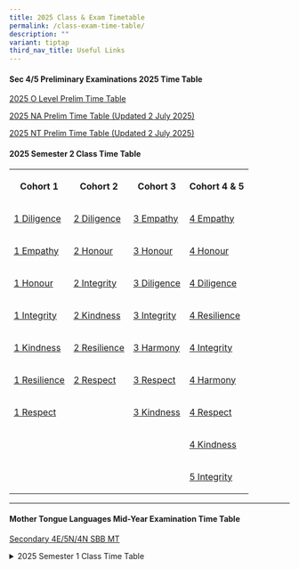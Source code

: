 ```yaml
---
title: 2025 Class & Exam Timetable
permalink: /class-exam-time-table/
description: ""
variant: tiptap
third_nav_title: Useful Links
---
```

<h4>Sec 4/5 Preliminary Examinations 2025 Time Table</h4>
<p><a href="/files/2025/2025_O_Level_Prelim_TT_20_May.pdf" rel="noopener nofollow" target="_blank">2025 O Level Prelim Time Table</a>
</p>
<p><a href="/files/2025/2025_NA_Prelim_TT_2_July.pdf" rel="noopener nofollow" target="_blank">2025 NA Prelim Time Table (Updated 2 July 2025)</a>
</p>
<p><a href="/files/2025/2025_NT_Prelim_TT_2_July.pdf" rel="noopener nofollow" target="_blank">2025 NT Prelim Time Table (Updated 2 July 2025)</a>
</p>
<h4>2025 Semester 2 Class Time Table</h4>
<table style="minWidth: 100px">
<colgroup>
<col>
<col>
<col>
<col>
</colgroup>
<tbody>
<tr>
<th rowspan="1" colspan="1">
<p>Cohort 1</p>
</th>
<th rowspan="1" colspan="1">
<p>Cohort 2</p>
</th>
<th rowspan="1" colspan="1">
<p>Cohort 3</p>
</th>
<th rowspan="1" colspan="1">
<p>Cohort 4 &amp; 5</p>
</th>
</tr>
<tr>
<td rowspan="1" colspan="1">
<p><a href="/files/2025/1_Diligence_Sem_2_2025.pdf" rel="noopener noreferrer nofollow" target="_blank">1 Diligence</a>
</p>
</td>
<td rowspan="1" colspan="1">
<p><a href="/files/2025/2_Diligence_Sem_2_2025.pdf" rel="noopener noreferrer nofollow" target="_blank">2 Diligence</a>
</p>
</td>
<td rowspan="1" colspan="1">
<p><a href="/files/2025/3_Empathy_Sem_2_2025.pdf" rel="noopener noreferrer nofollow" target="_blank">3 Empathy</a>
</p>
</td>
<td rowspan="1" colspan="1">
<p><a href="/files/2025/4_Empathy_Sem_2_2025.pdf" rel="noopener noreferrer nofollow" target="_blank">4 Empathy</a>
</p>
</td>
</tr>
<tr>
<td rowspan="1" colspan="1">
<p><a href="/files/2025/1_Empathy_Sem_2_2025.pdf" rel="noopener noreferrer nofollow" target="_blank">1 Empathy</a>
</p>
</td>
<td rowspan="1" colspan="1">
<p><a href="/files/2025/2_Honour_Sem_2_2025.pdf" rel="noopener noreferrer nofollow" target="_blank">2 Honour</a>
</p>
</td>
<td rowspan="1" colspan="1">
<p><a href="/files/2025/3_Honour_Sem_2_2025.pdf" rel="noopener noreferrer nofollow" target="_blank">3 Honour</a>
</p>
</td>
<td rowspan="1" colspan="1">
<p><a href="/files/2025/4_Honour_Sem_2_2025.pdf" rel="noopener noreferrer nofollow" target="_blank">4 Honour</a>
</p>
</td>
</tr>
<tr>
<td rowspan="1" colspan="1">
<p><a href="/files/2025/1_Honour_Sem_2_2025.pdf" rel="noopener noreferrer nofollow" target="_blank">1 Honour</a>
</p>
</td>
<td rowspan="1" colspan="1">
<p><a href="/files/2025/2_Integrity_Sem_2_2025.pdf" rel="noopener noreferrer nofollow" target="_blank">2 Integrity</a>
</p>
</td>
<td rowspan="1" colspan="1">
<p><a href="/files/2025/3_Diligence_Sem_2_2025.pdf" rel="noopener noreferrer nofollow" target="_blank">3 Diligence</a>
</p>
</td>
<td rowspan="1" colspan="1">
<p><a href="/files/2025/4_Diligence_Sem_2_2025.pdf" rel="noopener noreferrer nofollow" target="_blank">4 Diligence</a>
</p>
</td>
</tr>
<tr>
<td rowspan="1" colspan="1">
<p><a href="/files/2025/1_Integrity_Sem_2_2025.pdf" rel="noopener noreferrer nofollow" target="_blank">1 Integrity</a>
</p>
</td>
<td rowspan="1" colspan="1">
<p><a href="/files/2025/2_Kindness_Sem_2_2025.pdf" rel="noopener noreferrer nofollow" target="_blank">2 Kindness</a>
</p>
</td>
<td rowspan="1" colspan="1">
<p><a href="/files/2025/3_Integrity_Sem_2_2025.pdf" rel="noopener noreferrer nofollow" target="_blank">3 Integrity</a>
</p>
</td>
<td rowspan="1" colspan="1">
<p><a href="/files/2025/4_Resilience_Sem_2_2025.pdf" rel="noopener noreferrer nofollow" target="_blank">4 Resilience</a>
</p>
</td>
</tr>
<tr>
<td rowspan="1" colspan="1">
<p><a href="/files/2025/1_Kindness_Sem_2_2025.pdf" rel="noopener noreferrer nofollow" target="_blank">1 Kindness</a>
</p>
</td>
<td rowspan="1" colspan="1">
<p><a href="/files/2025/2_Resilience_Sem_2_2025.pdf" rel="noopener noreferrer nofollow" target="_blank">2 Resilience</a>
</p>
</td>
<td rowspan="1" colspan="1">
<p><a href="/files/2025/3_Harmony_Sem_2_2025.pdf" rel="noopener noreferrer nofollow" target="_blank">3 Harmony</a>
</p>
</td>
<td rowspan="1" colspan="1">
<p><a href="/files/2025/4_Integrity_Sem_2_2025.pdf" rel="noopener noreferrer nofollow" target="_blank">4 Integrity</a>
</p>
</td>
</tr>
<tr>
<td rowspan="1" colspan="1">
<p><a href="/files/2025/1_Resilience_Sem_2_2025.pdf" rel="noopener noreferrer nofollow" target="_blank">1 Resilience</a>
</p>
</td>
<td rowspan="1" colspan="1">
<p><a href="/files/2025/2_Respect_Sem_2_2025.pdf" rel="noopener noreferrer nofollow" target="_blank">2 Respect</a>
</p>
</td>
<td rowspan="1" colspan="1">
<p><a href="/files/2025/3_Respect_Sem_2_2025.pdf" rel="noopener noreferrer nofollow" target="_blank">3 Respect</a>
</p>
</td>
<td rowspan="1" colspan="1">
<p><a href="/files/2025/4_Harmony_Sem_2_2025.pdf" rel="noopener noreferrer nofollow" target="_blank">4 Harmony</a>
</p>
</td>
</tr>
<tr>
<td rowspan="1" colspan="1">
<p><a href="/files/2025/1_Respect_Sem_2_2025.pdf" rel="noopener noreferrer nofollow" target="_blank">1 Respect</a>
</p>
</td>
<td rowspan="1" colspan="1">
<p></p>
</td>
<td rowspan="1" colspan="1">
<p><a href="/files/2025/3_Kindness_Sem_2_2025.pdf" rel="noopener noreferrer nofollow" target="_blank">3 Kindness</a>
</p>
</td>
<td rowspan="1" colspan="1">
<p><a href="/files/2025/4_Respect_Sem_2_2025.pdf" rel="noopener noreferrer nofollow" target="_blank">4 Respect</a>
</p>
</td>
</tr>
<tr>
<td rowspan="1" colspan="1">
<p></p>
</td>
<td rowspan="1" colspan="1">
<p></p>
</td>
<td rowspan="1" colspan="1">
<p></p>
</td>
<td rowspan="1" colspan="1">
<p><a href="/files/2025/4_Kindness_Sem_2_2025.pdf" rel="noopener noreferrer nofollow" target="_blank">4 Kindness</a>
</p>
</td>
</tr>
<tr>
<td rowspan="1" colspan="1">
<p></p>
</td>
<td rowspan="1" colspan="1">
<p></p>
</td>
<td rowspan="1" colspan="1">
<p></p>
</td>
<td rowspan="1" colspan="1">
<p><a href="/files/2025/5_Integrity_Sem_2_2025.pdf" rel="noopener noreferrer nofollow" target="_blank">5 Integrity</a>
</p>
</td>
</tr>
</tbody>
</table>
<hr>
<h4>Mother Tongue Languages Mid-Year Examination Time Table</h4>
<p><a href="/files/2025/MTL_MID_YR_EXAM_TT_2025.pdf" rel="noopener nofollow" target="_blank">Secondary 4E/5N/4N SBB MT</a>
</p>
<div data-type="detailGroup" class="isomer-accordion-group isomer-accordion isomer-accordion-white">
<details class="isomer-details">
<summary>2025 Semester 1 Class Time Table</summary>
<div data-type="detailsContent" class="isomer-details-content">
<h4>Cohort 1</h4>
<table style="minWidth: 75px">
<colgroup>
<col>
<col>
<col>
</colgroup>
<tbody>
<tr>
<th rowspan="1" colspan="1">
<p></p>
</th>
<th rowspan="1" colspan="1">
<p>Odd Week (Week 1,3,5,7,9)</p>
</th>
<th rowspan="1" colspan="1">
<p>Even Week (Week 2,4,6,8,10)</p>
</th>
</tr>
<tr>
<td rowspan="1" colspan="1">
<p>1 Diligence</p>
</td>
<td rowspan="1" colspan="1">
<p><a href="/files/2025/1_Diligence_Sem_1_Odd_Wk.pdf" rel="noopener nofollow" target="_blank">1 Diligence Sem 1 Odd Wk</a>
</p>
</td>
<td rowspan="1" colspan="1">
<p><a href="/files/2025/1_Diligence_Sem_1_Even_Wk.pdf" rel="noopener nofollow" target="_blank">1 Diligence Sem 1 Even Wk</a>
</p>
</td>
</tr>
<tr>
<td rowspan="1" colspan="1">
<p>1 Empathy</p>
</td>
<td rowspan="1" colspan="1">
<p><a href="/files/2025/1_Empathy_Sem_1_Odd_Wk.pdf" rel="noopener nofollow" target="_blank">1 Empathy Sem 1 Odd Wk</a>
</p>
</td>
<td rowspan="1" colspan="1">
<p><a href="/files/2025/1_Empathy_Sem_1_Even_Wk.pdf" rel="noopener nofollow" target="_blank">1 Empathy Sem 1 Even Wk</a>
</p>
</td>
</tr>
<tr>
<td rowspan="1" colspan="1">
<p>1 Honour</p>
</td>
<td rowspan="1" colspan="1">
<p><a href="/files/2025/1_Honour_Sem_1_Odd_Wk.pdf" rel="noopener nofollow" target="_blank">1 Honour Sem 1 Odd Wk</a>
</p>
</td>
<td rowspan="1" colspan="1">
<p><a href="/files/2025/1_Honour_Sem_1_Even_Wk.pdf" rel="noopener nofollow" target="_blank">1 Honour Sem 1 Even Wk</a>
</p>
</td>
</tr>
<tr>
<td rowspan="1" colspan="1">
<p>1 Integrity</p>
</td>
<td rowspan="1" colspan="1">
<p><a href="/files/2025/1_Integrity_Sem_1_Odd_Wk.pdf" rel="noopener nofollow" target="_blank">1 Integrity Sem 1 Odd Wk</a>
</p>
</td>
<td rowspan="1" colspan="1">
<p><a href="/files/2025/1_Integrity_Sem_1_Even_Wk.pdf" rel="noopener nofollow" target="_blank">1 Integrity Sem 1 Even Wk</a>
</p>
</td>
</tr>
<tr>
<td rowspan="1" colspan="1">
<p>1 Kindness</p>
</td>
<td rowspan="1" colspan="1">
<p><a href="/files/2025/1_Kindness_Sem_1_Odd_Wk.pdf" rel="noopener nofollow" target="_blank">1 Kindness Sem 1 Odd Wk</a>
</p>
</td>
<td rowspan="1" colspan="1">
<p><a href="/files/2025/1_Kindness_Sem_1_Even_Wk.pdf" rel="noopener nofollow" target="_blank">1 Kindness Sem 1 Even Wk</a>
</p>
</td>
</tr>
<tr>
<td rowspan="1" colspan="1">
<p>1 Resilience</p>
</td>
<td rowspan="1" colspan="1">
<p><a href="/files/2025/1_Resilience_Sem_1_Odd_Wk.pdf" rel="noopener nofollow" target="_blank">1 Resilience Sem 1 Odd Wk</a>
</p>
</td>
<td rowspan="1" colspan="1">
<p><a href="/files/2025/1_Resilience_Sem_1_Even_Wk.pdf" rel="noopener nofollow" target="_blank">1 Resilience Sem 1 Even Wk</a>
</p>
</td>
</tr>
<tr>
<td rowspan="1" colspan="1">
<p>1 Respect</p>
</td>
<td rowspan="1" colspan="1">
<p><a href="/files/2025/1_Respect_Sem_1_Odd_Wk.pdf" rel="noopener nofollow" target="_blank">1 Respect Sem 1 Odd Wk</a>
</p>
</td>
<td rowspan="1" colspan="1">
<p><a href="/files/2025/1_Respect_Sem_1_Even_Wk.pdf" rel="noopener nofollow" target="_blank">1 Respect Sem 1 Even Wk</a>
</p>
</td>
</tr>
</tbody>
</table>
<h4>Cohort 2</h4>
<table style="minWidth: 75px">
<colgroup>
<col>
<col>
<col>
</colgroup>
<tbody>
<tr>
<th rowspan="1" colspan="1">
<p></p>
</th>
<th rowspan="1" colspan="1">
<p>Odd Week (Week 1,3,5,7,9)</p>
</th>
<th rowspan="1" colspan="1">
<p>Even Week (Week 2,4,6,8,10)</p>
</th>
</tr>
<tr>
<td rowspan="1" colspan="1">
<p>2 DIligence</p>
</td>
<td rowspan="1" colspan="1">
<p><a href="/files/2025/2_Diligence_Sem_1_Odd_Wk.pdf" rel="noopener nofollow" target="_blank">2 Diligence Sem 1 Odd Wk</a>
</p>
</td>
<td rowspan="1" colspan="1">
<p><a href="/files/2025/2_Diligence_Sem_1_Even_Wk.pdf" rel="noopener nofollow" target="_blank">2 Diligence Sem 1 Even Wk</a>
</p>
</td>
</tr>
<tr>
<td rowspan="1" colspan="1">
<p>2 Honour</p>
</td>
<td rowspan="1" colspan="1">
<p><a href="/files/2025/2_Honour_Sem_1_Odd_Wk.pdf" rel="noopener nofollow" target="_blank">2 Honour Sem 1 Odd Wk</a>
</p>
</td>
<td rowspan="1" colspan="1">
<p><a href="/files/2025/2_Honour_Sem_1_Even_Wk.pdf" rel="noopener nofollow" target="_blank">2 Honour Sem 1 Even Wk</a>
</p>
</td>
</tr>
<tr>
<td rowspan="1" colspan="1">
<p>2 Integrity</p>
</td>
<td rowspan="1" colspan="1">
<p><a href="/files/2025/2_Integrity_Sem_1_Odd_Wk.pdf" rel="noopener nofollow" target="_blank">2 Integrity Sem 1 Odd Wk</a>
</p>
</td>
<td rowspan="1" colspan="1">
<p><a href="/files/2025/2_Integrity_Sem_1_Even_Wk.pdf" rel="noopener nofollow" target="_blank">2 Integrity Sem 1 Even Wk</a>
</p>
</td>
</tr>
<tr>
<td rowspan="1" colspan="1">
<p>2 Kindness</p>
</td>
<td rowspan="1" colspan="1">
<p><a href="/files/2025/2_Kindness_Sem_1_Odd_Wk.pdf" rel="noopener nofollow" target="_blank">2 Kindness Sem 1 Odd Wk</a>
</p>
</td>
<td rowspan="1" colspan="1">
<p><a href="/files/2025/2_Kindness_Sem_1_Even_Wk.pdf" rel="noopener nofollow" target="_blank">2 Kindness Sem 1 Even Wk</a>
</p>
</td>
</tr>
<tr>
<td rowspan="1" colspan="1">
<p>2 Resilience</p>
</td>
<td rowspan="1" colspan="1">
<p><a href="/files/2025/2_Resilience_Sem_1_Odd_Wk.pdf" rel="noopener nofollow" target="_blank">2 Resilience Sem 1 Odd Wk</a>
</p>
</td>
<td rowspan="1" colspan="1">
<p><a href="/files/2025/2_Resilience_Sem_1_Even_Wk.pdf" rel="noopener nofollow" target="_blank">2 Resilience Sem 1 Even Wk</a>
</p>
</td>
</tr>
<tr>
<td rowspan="1" colspan="1">
<p>2 Respect</p>
</td>
<td rowspan="1" colspan="1">
<p><a href="/files/2025/2_Respect_Sem_1_Odd_Wk.pdf" rel="noopener nofollow" target="_blank">2 Respect Sem 1 Odd Wk</a>
</p>
</td>
<td rowspan="1" colspan="1">
<p><a href="/files/2025/2_Respect_Sem_1_Even_Wk.pdf" rel="noopener nofollow" target="_blank">2 Respect Sem 1 Even Wk</a>
</p>
</td>
</tr>
</tbody>
</table>
<h4>Cohort 3</h4>
<table style="minWidth: 75px">
<colgroup>
<col>
<col>
<col>
</colgroup>
<tbody>
<tr>
<th rowspan="1" colspan="1">
<p></p>
</th>
<th rowspan="1" colspan="1">
<p>Odd Week (Week 1,3,5,7,9)</p>
</th>
<th rowspan="1" colspan="1">
<p>Even Week (Week 2,4,6,8,10)</p>
</th>
</tr>
<tr>
<td rowspan="1" colspan="1">
<p>3 Empathy</p>
</td>
<td rowspan="1" colspan="1">
<p><a href="/files/2025/3_Empathy_Sem_1_Odd_Wk.pdf" rel="noopener nofollow" target="_blank">3 Empathy Sem 1 Odd Wk</a>
</p>
</td>
<td rowspan="1" colspan="1">
<p><a href="/files/2025/3_Empathy_Sem_1_Even_Wk.pdf" rel="noopener nofollow" target="_blank">3 Empathy Sem 1 Even Wk</a>
</p>
</td>
</tr>
<tr>
<td rowspan="1" colspan="1">
<p>3 Honour</p>
</td>
<td rowspan="1" colspan="1">
<p><a href="/files/2025/3_Honour_Term_2_Odd_Wk.pdf" rel="noopener nofollow" target="_blank">3 Honour Sem 1 Odd Wk</a>
</p>
</td>
<td rowspan="1" colspan="1">
<p><a href="/files/2025/3_Honour_Term_2_Even_Wk.pdf" rel="noopener nofollow" target="_blank">3 Honour Sem 1 Even Wk</a>
</p>
</td>
</tr>
<tr>
<td rowspan="1" colspan="1">
<p>3 Diligence</p>
</td>
<td rowspan="1" colspan="1">
<p><a href="/files/2025/3_Diligence_Sem_1_Odd_Wk.pdf" rel="noopener nofollow" target="_blank">3 Diligence Sem 1 Odd Wk</a>
</p>
</td>
<td rowspan="1" colspan="1">
<p><a href="/files/2025/3_Diligence_Sem_1_Even_Wk.pdf" rel="noopener nofollow" target="_blank">3 Diligence Sem 1 Even Wk</a>
</p>
</td>
</tr>
<tr>
<td rowspan="1" colspan="1">
<p>3 Integrity</p>
</td>
<td rowspan="1" colspan="1">
<p><a href="/files/2025/3_Integrity_Sem_1_Odd_Wk.pdf" rel="noopener nofollow" target="_blank">3 Integrity Sem 1 Odd Wk</a>
</p>
</td>
<td rowspan="1" colspan="1">
<p><a href="/files/2025/3_Integrity_Sem_1_Even_Wk.pdf" rel="noopener nofollow" target="_blank">3 Integrity Sem 1 Even Wk</a>
</p>
</td>
</tr>
<tr>
<td rowspan="1" colspan="1">
<p>3 Harmony</p>
</td>
<td rowspan="1" colspan="1">
<p><a href="/files/2025/3_Harmony_Sem_1_Odd_Wk.pdf" rel="noopener nofollow" target="_blank">3 Harmony Sem 1 Odd Wk</a>
</p>
</td>
<td rowspan="1" colspan="1">
<p><a href="/files/2025/3_Harmony_Sem_1_Even_Wk.pdf" rel="noopener nofollow" target="_blank">3 Harmony Sem 1 Even Wk</a>
</p>
</td>
</tr>
<tr>
<td rowspan="1" colspan="1">
<p>3 Respect</p>
</td>
<td rowspan="1" colspan="1">
<p><a href="/files/2025/3_Respect_Sem_1_Odd_Wk.pdf" rel="noopener nofollow" target="_blank">3 Respect Sem 1 Odd Wk</a>
</p>
</td>
<td rowspan="1" colspan="1">
<p><a href="/files/2025/3_Respect_Sem_1_Even_Wk.pdf" rel="noopener nofollow" target="_blank">3 Respect Sem 1 Even Wk</a>
</p>
</td>
</tr>
<tr>
<td rowspan="1" colspan="1">
<p>3 Kindness</p>
</td>
<td rowspan="1" colspan="1">
<p><a href="/files/2025/3_Kindness_Sem_1_Odd_Wk.pdf" rel="noopener nofollow" target="_blank">3 Kindness Sem 1 Odd Wk</a>
</p>
</td>
<td rowspan="1" colspan="1">
<p><a href="/files/2025/3_Kindness_Sem_1_Even_Wk.pdf" rel="noopener nofollow" target="_blank">3 Kindness Sem 1 Even Wk</a>
</p>
</td>
</tr>
</tbody>
</table>
<h4>Cohort 4 &amp; 5</h4>
<table style="minWidth: 75px">
<colgroup>
<col>
<col>
<col>
</colgroup>
<tbody>
<tr>
<th rowspan="1" colspan="1">
<p></p>
</th>
<th rowspan="1" colspan="1">
<p>Odd Week (Week 1,3,5,7,9)</p>
</th>
<th rowspan="1" colspan="1">
<p>Even Week (Week 2,4,6,8,10)</p>
</th>
</tr>
<tr>
<td rowspan="1" colspan="1">
<p>4 Empathy</p>
</td>
<td rowspan="1" colspan="1">
<p><a href="/files/2025/4_Empathy_Sem_1_Odd_Wk.pdf" rel="noopener nofollow" target="_blank">4 Empathy Sem 1 Odd Wk</a>
</p>
</td>
<td rowspan="1" colspan="1">
<p><a href="/files/2025/4_Empathy_Sem_1_Even_Wk.pdf" rel="noopener nofollow" target="_blank">4 Empathy Sem 1 Even Wk</a>
</p>
</td>
</tr>
<tr>
<td rowspan="1" colspan="1">
<p>4 Honour</p>
</td>
<td rowspan="1" colspan="1">
<p><a href="/files/2025/4_Honour_Sem_1_Odd_Wk.pdf" rel="noopener nofollow" target="_blank">4 Honour Sem 1 Odd Wk</a>
</p>
</td>
<td rowspan="1" colspan="1">
<p><a href="/files/2025/4_Honour_Sem_1_Even_Wk.pdf" rel="noopener nofollow" target="_blank">4 Honour Sem 1 Even Wk</a>
</p>
</td>
</tr>
<tr>
<td rowspan="1" colspan="1">
<p>4 Diligence</p>
</td>
<td rowspan="1" colspan="1">
<p><a href="/files/2025/4_Diligence_Sem_1_Odd_Wk.pdf" rel="noopener nofollow" target="_blank">4 Diligence Sem 1 Odd Wk</a>
</p>
</td>
<td rowspan="1" colspan="1">
<p><a href="/files/2025/4_Diligence_Sem_1_Even_Wk.pdf" rel="noopener nofollow" target="_blank">4 Diligence Sem 1 Even Wk</a>
</p>
</td>
</tr>
<tr>
<td rowspan="1" colspan="1">
<p>4 Resilience</p>
</td>
<td rowspan="1" colspan="1">
<p><a href="/files/2025/4_Resilience_Sem_1_Odd_Wk.pdf" rel="noopener nofollow" target="_blank">4 Resilience Sem 1 Odd Wk</a>
</p>
</td>
<td rowspan="1" colspan="1">
<p><a href="/files/2025/4_Resilience_Sem_1_Even_Wk.pdf" rel="noopener nofollow" target="_blank">4 Resilience Sem 1 Even Wk</a>
</p>
</td>
</tr>
<tr>
<td rowspan="1" colspan="1">
<p>4 Integrity</p>
</td>
<td rowspan="1" colspan="1">
<p><a href="/files/2025/4_Integrity_Sem_1_Odd_Wk.pdf" rel="noopener nofollow" target="_blank">4 Integrity Sem 1 Odd Wk</a>
</p>
</td>
<td rowspan="1" colspan="1">
<p><a href="/files/2025/4_Integrity_Sem_1_Even_Wk.pdf" rel="noopener nofollow" target="_blank">4 Integrity Sem 1 Even Wk</a>
</p>
</td>
</tr>
<tr>
<td rowspan="1" colspan="1">
<p>4 Harmony</p>
</td>
<td rowspan="1" colspan="1">
<p><a href="/files/2025/4_Harmony_Sem_1_Odd_Wk.pdf" rel="noopener nofollow" target="_blank">4 Harmony Sem 1 Odd Wk</a>
</p>
</td>
<td rowspan="1" colspan="1">
<p><a href="/files/2025/4_Harmony_Sem_1_Even_Wk.pdf" rel="noopener nofollow" target="_blank">4 Harmony Sem 1 Even Wk</a>
</p>
</td>
</tr>
<tr>
<td rowspan="1" colspan="1">
<p>4 Respect</p>
</td>
<td rowspan="1" colspan="1">
<p><a href="/files/2025/4_Respect_Sem_1_Odd_Wk.pdf" rel="noopener nofollow" target="_blank">4 Respect Sem 1 Odd Wk</a>
</p>
</td>
<td rowspan="1" colspan="1">
<p><a href="/files/2025/4_Respect_Sem_1_Even_Wk.pdf" rel="noopener nofollow" target="_blank">4 Respect Sem 1 Even Wk</a>
</p>
</td>
</tr>
<tr>
<td rowspan="1" colspan="1">
<p>4 Kindness</p>
</td>
<td rowspan="1" colspan="1">
<p><a href="/files/2025/4_Kindness_Sem_1_Odd_Wk.pdf" rel="noopener nofollow" target="_blank">4 Kindness Sem 1 Odd Wk</a>
</p>
</td>
<td rowspan="1" colspan="1">
<p><a href="/files/2025/4_Kindness_Sem_1_Even_Wk.pdf" rel="noopener nofollow" target="_blank">4 Kindness Sem 1 Even Wk</a>
</p>
</td>
</tr>
<tr>
<td rowspan="1" colspan="1">
<p>5 Integrity</p>
</td>
<td rowspan="1" colspan="1">
<p><a href="/files/2025/5_Integrity_Sem_1_Odd_Wk.pdf" rel="noopener nofollow" target="_blank">5 Integrity Sem 1 Odd Wk</a>
</p>
</td>
<td rowspan="1" colspan="1">
<p><a href="/files/2025/5_Integrity_Sem_1_Even_Wk.pdf" rel="noopener nofollow" target="_blank">5 Integrity Sem 1 Even Wk</a>
</p>
</td>
</tr>
</tbody>
</table>
<p>
<br>
</p>
</div>
</details>
</div>
<h4></h4>
<p></p>